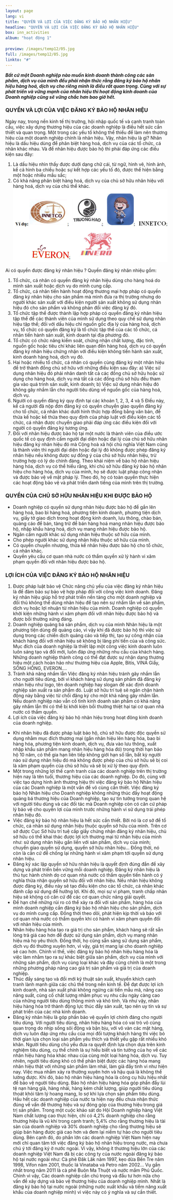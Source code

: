 ```yaml
---
layout: page
lang: vi
title: "QUYỀN VÀ LỢI CỦA VIỆC ĐĂNG KÝ BẢO HỘ NHÃN HIỆU"
headline: "QUYỀN VÀ LỢI CỦA VIỆC ĐĂNG KÝ BẢO HỘ NHÃN HIỆU"
box: inn_activities
album: "hoạt động 1"

preview: /images/temp12/05.jpg
full: /images/temp12/05.jpg
linkto: "#"
---
```

***Bất cứ một Doanh nghiệp nào muốn kinh doanh thành công các sản phẩm, dịch vụ của mình đều phải nhận thức rằng đăng ký bảo hộ nhãn hiệu hàng hoá, dịch vụ cho riêng mình là điều rất quan trọng. Cùng với sự phát triển và vững mạnh của nhãn hiệu thì hoạt động kinh doanh của Doanh nghiệp cũng sẽ vững chắc hơn bao giờ hết.***

### QUYỀN VÀ LỢI CỦA VIỆC ĐĂNG KÝ BẢO HỘ NHÃN HIỆU
Ngày nay, trong nền kinh tế thị trường, hội nhập quốc tế và cạnh tranh toàn cầu, việc xây dựng thương hiệu của các doanh nghiệp là điều hết sức cần thiết và quan trọng. Một trong các yếu tố không thể thiếu để làm nên thương hiệu của một doanh nghiệp chính là nhãn hiệu.
Vậy, nhãn hiệu là gì? Nhãn hiệu là dấu hiệu dùng để phân biệt hàng hoá, dịch vụ của các tổ chức, cá nhân khác nhau.
Và để nhãn hiệu được bảo hộ thì phải đáp ứng các điều kiện sau đây:
1. Là dấu hiệu nhìn thấy được dưới dạng chữ cái, từ ngữ, hình vẽ, hình ảnh, kể cả hình ba chiều hoặc sự kết hợp các yếu tố đó, được thể hiện bằng một hoặc nhiều mầu sắc;
2. Có khả năng phân biệt hàng hoá, dịch vụ của chủ sở hữu nhãn hiệu với hàng hoá, dịch vụ của chủ thể khác.
![minh họa](/images/vidu-nhanhieu.jpg)   

Ai có quyền được đăng ký nhãn hiệu ? Quyền đăng ký nhãn nhiệu gồm:
1. Tổ chức, cá nhân có quyền đăng ký nhãn hiệu dùng cho hàng hoá do mình sản xuất hoặc dịch vụ do mình cung cấp.
2. Tổ chức, cá nhân tiến hành hoạt động thương mại hợp pháp có quyền đăng ký nhãn hiệu cho sản phẩm mà mình đưa ra thị trường nhưng do người khác sản xuất với điều kiện người sản xuất không sử dụng nhãn hiệu đó cho sản phẩm và không phản đối việc đăng ký đó.
3. Tổ chức tập thể được thành lập hợp pháp có quyền đăng ký nhãn hiệu tập thể để các thành viên của mình sử dụng theo quy chế sử dụng nhãn hiệu tập thể; đối với dấu hiệu chỉ nguồn gốc địa lý của hàng hoá, dịch vụ, tổ chức có quyền đăng ký là tổ chức tập thể của các tổ chức, cá nhân tiến hành sản xuất, kinh doanh tại địa phương đó.
4. Tổ chức có chức năng kiểm soát, chứng nhận chất lượng, đặc tính, nguồn gốc hoặc tiêu chí khác liên quan đến hàng hoá, dịch vụ có quyền đăng ký nhãn hiệu chứng nhận với điều kiện không tiến hành sản xuất, kinh doanh hàng hoá, dịch vụ đó.
5. Hai hoặc nhiều tổ chức, cá nhân có quyền cùng đăng ký một nhãn hiệu để trở thành đồng chủ sở hữu với những điều kiện sau đây:
a) Việc sử dụng nhãn hiệu đó phải nhân danh tất cả các đồng chủ sở hữu hoặc sử dụng cho hàng hoá, dịch vụ mà tất cả các đồng chủ sở hữu đều tham gia vào quá trình sản xuất, kinh doanh; 
b) Việc sử dụng nhãn hiệu đó không gây nhầm lẫn cho người tiêu dùng về nguồn gốc của hàng hoá, dịch vụ.
6. Người có quyền đăng ký quy định tại các khoản 1, 2, 3, 4 và 5 Điều này, kể cả người đã nộp đơn đăng ký có quyền chuyển giao quyền đăng ký cho tổ chức, cá nhân khác dưới hình thức hợp đồng bằng văn bản, để thừa kế hoặc kế thừa theo quy định của pháp luật với điều kiện các tổ chức, cá nhân được chuyển giao phải đáp ứng các điều kiện đối với người có quyền đăng ký tương ứng.
7. Đối với nhãn hiệu được bảo hộ tại một nước là thành viên của điều ước quốc tế có quy định cấm người đại diện hoặc đại lý của chủ sở hữu nhãn hiệu đăng ký nhãn hiệu đó mà Cộng hoà xã hội chủ nghĩa Việt Nam cũng là thành viên thì người đại diện hoặc đại lý đó không được phép đăng ký nhãn hiệu nếu không được sự đồng ý của chủ sở hữu nhãn hiệu, trừ trường hợp có lý do chính đáng.
Theo khái niệm về bảo hộ nhãn hiệu hàng hóa, dịch vụ có thể hiểu rằng, khi chủ sở hữu đăng ký bảo hộ nhãn hiệu cho hàng hóa, dịch vụ của mình, họ sẽ được luật pháp công nhận và được bảo vệ về mặt pháp lý. Theo đó, họ có toàn quyền thực hiện các hoạt động bảo vệ và phát triển danh tiếng của mình trên thị trường. 


### QUYỀN CỦA CHỦ SỞ HỮU NHÃN HIỆU KHI ĐƯỢC BẢO HỘ

- Doanh nghiệp có quyền sử dụng nhãn hiệu được bảo hộ để gắn lên hàng hoá, bao bì hàng hoá, phương tiện kinh doanh, phương tiện dịch vụ, giấy tờ giao dịch trong hoạt động kinh doanh, lưu thông, chào bán, quảng cáo để bán, tàng trữ để bán hàng hoá mang nhãn hiệu được bảo hộ, nhập khẩu hàng hoá, dịch vụ mang nhãn hiệu được bảo hộ.
- Ngăn cấm người khác sử dụng nhãn hiệu thuộc sở hữu của mình.
- Cho phép người khác sử dụng nhãn hiệu thuộc sở hữu của mình.
- Có quyền chuyển nhượng, thừa kế nhãn hiệu được bảo hộ cho tổ chức, cá nhân khác. 
- Quyền yêu cầu cơ quan nhà nước có thẩm quyền xử lý hành vi xâm phạm quyền đối với nhãn hiệu được bảo hộ.


### LỢI ÍCH CỦA VIỆC ĐĂNG KÝ BẢO HỘ NHÃN HIỆU
1. Được pháp luật bảo vệ
Chức năng chủ yếu của việc đăng ký nhãn hiệu là để đảm bảo sự bảo vệ hợp pháp đối với công việc kinh doanh. Đăng ký nhãn hiệu giúp hỗ trợ phát triển nền tảng cho một doanh nghiệp và đối thủ không thể dùng nhãn hiệu để tạo nên sự nhầm lẫn về sản phẩm, dịch vụ hoặc lợi nhuận từ nhãn hiệu của mình. Doanh nghiệp có quyền khởi kiện những hành vi xâm phạm đối với nhãn hiệu được bảo hộ và được bồi thường xứng đáng.
2. Doanh nghiệp quảng bá sản phẩm, dịch vụ của mình
Nhãn hiệu là một phương tiện dùng để quảng cáo, vì vậy khi đã được bảo hộ thì việc sử dụng trong các chiến dịch quảng cáo và tiếp thị, tạo sự công nhận của khách hàng đối với nhãn hiệu sẽ không bị lãng phí tiền của và công sức. Mục đích của doanh nghiệp là thiết lập một công việc kinh doanh luôn luôn sáng tạo và đổi mới, luôn đáp ứng những nhu cầu của khách hàng. Những doanh nghiệp thành công có thể đạt được sự nhận dạng thương hiệu một cách hoàn hảo như thương hiệu của Apple, Bitis, VINA Giầy, SÔNG HỒNG, EVERON....
3. Tránh khả năng nhầm lẫn 
Việc đăng ký nhãn hiệu tránh gây nhầm lẫn cho người tiêu dùng, bởi vì khách hàng sử dụng sản phẩm đã đăng ký nhãn hiệu như logo, tên doanh nghiệp hay slogan để xác định doanh nghiệp sản xuất ra sản phẩm đó. Luật sở hữu trí tuệ sẽ ngăn chặn hành động này bằng việc từ chối đăng ký cho một khả năng gây nhầm lẫn. Nếu doanh nghiệp nào vẫn cố tình kinh doanh sản phẩm có khả năng gây nhầm lẫn thì có thể bị khởi kiện bồi thường thiệt hại tại cơ quan nhà nước có thầm quyền.
4. Lợi ích của việc đăng ký bảo hộ nhãn hiệu trong hoạt đông kinh doanh của doanh nghiệp.
- Khi nhãn hiệu đã được pháp luật bảo hộ, chủ sở hữu được độc quyền sử dụng nhằm mục đích thương mại (gắn nhãn hiệu lên hàng hóa, bao bì hàng hóa, phương tiện kinh doanh, dịch vụ, đưa vào lưu thông, xuất nhập khẩu sản phẩm mang nhãn hiệu hàng hóa đó) trong thời hạn bảo hộ 10 năm, có thể gia hạn liên tiếp không giới hạn số lần, bất kỳ người nào sử dụng nhãn hiệu đó mà không được phép của chủ sở hữu sẽ bị coi là xâm phạm quyền của chủ sở hữu và sẽ bị xử lý theo quy định.
- Một trong những lợi thế cạnh tranh của các doanh nghiệp trên thị trường hiện nay là tên tuổi, thương hiệu của các doanh nghiệp. Do đó, cùng với việc tạo dựng hình ảnh thương hiệu thì việc đăng ký bảo hộ Nhãn hiệu của các Doanh nghiệp là một vấn đề vô cùng cần thiết. Việc đăng ký bảo hộ Nhãn hiệu cho Doanh nghiệp không những thúc đầy hoạt động quảng bá thương hiệu của Doanh nghiệp, tạo sự tin tưởng trong quan hệ với người tiêu dùng và các đối tác mà Doanh nghiệp còn có căn cứ pháp lý bảo vệ cho quyền lợi của mình trước những hành vi sử dụng trái phép nhãn hiệu đó.
- Việc đăng ký bảo hộ nhãn hiệu là hết sức cần thiết. Bởi nó là cơ sở để tổ chức, cá nhân sử dụng nhãn hiệu thuộc quyền sở hữu của mình. Trên cơ sở được Cục Sở hữu trí tuệ cấp giấy chứng nhận đăng ký nhãn hiệu, chủ sở hữu có thể khai thác được lợi ích thương mại từ  nhãn hiệu của mình như: sử dụng nhãn hiệu gắn liền với sản phẩm, dịch vụ của mình; chuyển giao quyền sử dụng, quyền sở hữu nhãn hiệu... Đồng thời, nó còn là căn cứ để chống lại những hành vi xâm phạm tới quyền sử dụng nhãn hiệu.
- Đăng ký xác lập quyền sở hữu nhãn hiệu là quyết định đúng đắn để xây dựng và phát triển bền vững mỗi doanh nghiệp. Đăng ký nhãn hiệu là thủ tục hành chính do cơ quan nhà nước có thẩm quyền tiến hành có ý nghĩa thừa nhận quyền sở hữu đối với nhãn hiệu. Nếu nhãn hiệu không được đăng ký, điều này sẽ tạo điều kiện cho các tổ chức, cá nhân khác đánh cắp sử dụng để hưởng lợi. Khi đó, mọi sự vi phạm, tranh chấp nhãn hiệu sẽ không có căn cứ để các cơ quan chức năng giải quyết. 
- Để hạn chế những rủi ro có thể xảy ra đối với sản phẩm, hàng hóa của mình doanh nghiệp cần đăng ký bảo hộ nhãn hiệu cho sản phẩm, dịch vụ do mình cung cấp. Đồng thời theo dõi, phát hiện kịp thời và báo với cơ quan nhà nước có thẩm quyền khi có hành vi xâm phạm quyền đối với nhãn hiệu của mình.
- Nhãn hiệu hàng hóa tạo ra giá trị cho sản phẩm, khách hàng sẽ rất sẵn lòng trả giá cao hơn để được sử dụng sản phẩm, dịch vụ mang nhãn hiệu mà họ yêu thích. Đồng thời, họ cũng sẵn sàng sử dụng sản phẩm, dịch vụ đó thường xuyên hơn, vì vậy, giá trị mang lại cho doanh nghiệp sẽ cao hơn. Chính vì thế, việc đăng ký bảo hộ nhãn hiệu hàng hóa là việc làm nhằm tạo ra sự khác biệt giữa sản phẩm, dịch vụ của mình với những sản phẩm, dịch vụ cùng loại khác và đây cũng chính là một trong những phương pháp nâng cao giá trị sản phẩm và giá trị của doanh nghiệp. 
- Thúc đẩy sáng tạo và đổi mới kỹ thuật sản  xuất, khuyến khích cạnh tranh lành mạnh giữa các chủ thể trong nền kinh tế. Để đạt được lợi ích kinh doanh, nhà sản xuất phải không ngừng cải tiến mẫu mã, nâng cao năng suất, củng cố chất lượng nhằm phục vụ nhu cầu ngày càng cao của những người tiêu dùng thông minh và khó tính. Và như vậy, nhãn hiệu hàng hóa trở thành động lực thúc đẩy sản xuất, tạo nên uy tín và sự phát triển của các nhà kinh doanh.
- Đăng ký nhãn hiệu là góp phần bảo vệ quyền lợi chính đáng cho người tiêu dùng. 
Với người tiêu dùng, nhãn hiệu hàng hóa có vai trò vô cùng quan trọng do nhịp sống sôi động và bận bịu, với vô vàn các mặt hàng, dịch vụ luôn đáp ứng nhu cầu của mọi đối tượng khách hàng thì việc bỏ thời gian lựa chọn loại sản phẩm yêu thích và thiết yếu gặp rất nhiều khó khăn. Người tiêu dùng chủ yếu đưa ra quyết định lựa chọn dựa trên kinh nghiệm tiêu dùng, cụ thể chính là sự hiểu biết và tin tưởng của họ về các nhãn hiệu hàng hóa khác nhau của cùng một loại hàng hóa, dịch vụ. Tuy nhiên, người tiêu dùng khó có thể phân biệt được các hàng hóa mang nhãn hiệu thật với những sản phẩm làm nhái, làm giả đầy tinh vi như hiện nay. Việc mua nhầm xảy ra thường xuyên hơn và hậu quả là không thể lường được. Khi đó, bảo hộ nhãn hiệu hàng hóa là công cụ hữu hiệu nhất để bảo vệ người tiêu dùng. Bảo hộ nhãn hiệu hàng hóa góp phần đẩy lùi tệ nạn hàng giả, hàng nhái, hàng kém chất lượng, giúp người tiêu dùng thoát khỏi tâm lý hoang mang, lo sợ khi lựa chọn sản phẩm tiêu dùng.
Hầu hết các doanh nghiệp của nước ta hiện nay đều chưa nhận thức đúng về vấn đề thương hiệu và sự đóng góp của thương hiệu trong giá trị sản phẩm. Trong một cuộc khảo sát do Hội Doanh nghiệp hàng Việt Nam chất lượng cao thực hiện, chỉ có 4,2% doanh nghiệp cho rằng thương hiệu là vũ khí trong cạnh tranh; 5,4% cho rằng thương hiệu là tài sản của doanh nghiệp và 30% doanh nghiệp cho rằng thương hiệu sẽ giúp bán hàng được giá cao hơn và đem lại niềm tự hào cho người tiêu dùng.
Bên cạnh đó, do phần lớn các doanh nghiệp Việt Nam hiện nay mới chỉ quan tâm tới việc đăng ký bảo hộ nhãn hiệu trong nước, mà chưa chú ý tới đăng ký ở nước ngoài. Vì vậy, không ít thương hiệu lớn của các doanh nghiệp Việt Nam đã bị các công ty của nước ngoài đăng ký bảo hộ tại nước ngoài như: Cà phê Đăk Lăk năm 1997, kẹo dừa Bến Tre năm 1998, Vifon năm 2001, thuốc lá Vinataba và Petro năm 2002… Vụ gần nhất trong năm 2011 là cà phê Buôn Ma Thuột và nước mắm Phú Quốc.
Chính vì vậy, Các doanh nghiệp cần chú trọng và đầu tư hơn nữa cho vấn đề xây dựng và bảo vệ thương hiệu của doanh nghiệp mình. Nhất là đăng ký bảo hộ tại nước ngoài (những nước xuất khẩu và tiềm năng xuất khẩu của doanh nghiệp mình) vì việc này có ý nghĩa và sự cần thiết.



